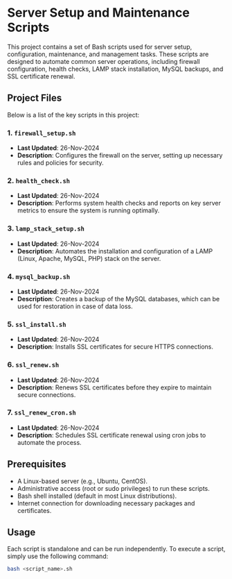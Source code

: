 # Server Setup and Maintenance Scripts

This project contains a set of Bash scripts used for server setup, configuration, maintenance, and management tasks. These scripts are designed to automate common server operations, including firewall configuration, health checks, LAMP stack installation, MySQL backups, and SSL certificate renewal.

## Project Files

Below is a list of the key scripts in this project:

### 1. `firewall_setup.sh`
- **Last Updated**: 26-Nov-2024
- **Description**: Configures the firewall on the server, setting up necessary rules and policies for security.

### 2. `health_check.sh`
- **Last Updated**: 26-Nov-2024
- **Description**: Performs system health checks and reports on key server metrics to ensure the system is running optimally.

### 3. `lamp_stack_setup.sh`
- **Last Updated**: 26-Nov-2024
- **Description**: Automates the installation and configuration of a LAMP (Linux, Apache, MySQL, PHP) stack on the server.

### 4. `mysql_backup.sh`
- **Last Updated**: 26-Nov-2024
- **Description**: Creates a backup of the MySQL databases, which can be used for restoration in case of data loss.

### 5. `ssl_install.sh`
- **Last Updated**: 26-Nov-2024
- **Description**: Installs SSL certificates for secure HTTPS connections.

### 6. `ssl_renew.sh`
- **Last Updated**: 26-Nov-2024
- **Description**: Renews SSL certificates before they expire to maintain secure connections.

### 7. `ssl_renew_cron.sh`
- **Last Updated**: 26-Nov-2024
- **Description**: Schedules SSL certificate renewal using cron jobs to automate the process.

## Prerequisites

- A Linux-based server (e.g., Ubuntu, CentOS).
- Administrative access (root or sudo privileges) to run these scripts.
- Bash shell installed (default in most Linux distributions).
- Internet connection for downloading necessary packages and certificates.

## Usage

Each script is standalone and can be run independently. To execute a script, simply use the following command:

```bash
bash <script_name>.sh
